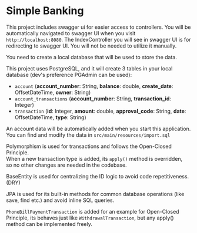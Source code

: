 # Simple Banking 

This project includes swagger ui for easier access to controllers. 
You will be automatically navigated to swagger UI when you visit `http://localhost:8080`.
The IndexController you will see in swagger UI is for redirecting to swagger UI.
You will not be needed to utilize it manually.

You need to create a local database that will be used to store the data.

This project uses PostgreSQL, and it will create 3 tables in your local database 
(dev's preference PGAdmin can be used):
- `account` 
(**account_number**: String, **balance**: double, **create_date**: OffsetDateTime, **owner**: String)
- `account_transactions` 
(**account_number**: String, **transaction_id**: Integer)
- `transaction` 
(**id**: Integer, **amount**: double, **approval_code**: String, **date**: OffsetDateTime, **type**: String)

An account data will be automatically added when you start this application.
You can find and modify the data in `src/main/resources/import.sql`

Polymorphism is used for transactions and follows the Open-Closed Principle.  
When a new transaction type is added, its `apply()` method is overridden,  
so no other changes are needed in the codebase.

BaseEntity is used for centralizing the ID logic to avoid code repetitiveness. (DRY)

JPA is used for its built-in methods for common database operations (like save, find etc.)
and avoid inline SQL queries.

`PhoneBillPaymentTransaction` is added for an example for Open-Closed Principle,
its behaves just like `WithdrawalTransaction`, 
but any apply() method can be implemented freely.
